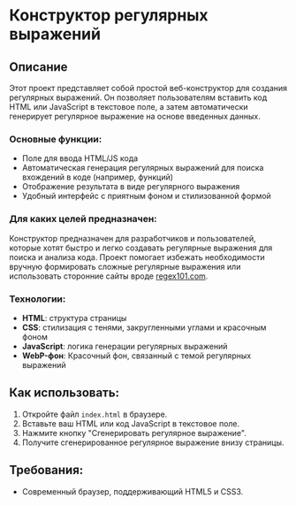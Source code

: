 # Конструктор регулярных выражений

## Описание

Этот проект представляет собой простой веб-конструктор для создания регулярных выражений. Он позволяет пользователям вставить код HTML или JavaScript в текстовое поле, а затем автоматически генерирует регулярное выражение на основе введенных данных.

### Основные функции:

- Поле для ввода HTML/JS кода
- Автоматическая генерация регулярных выражений для поиска вхождений в коде (например, функций)
- Отображение результата в виде регулярного выражения
- Удобный интерфейс с приятным фоном и стилизованной формой

### Для каких целей предназначен:

Конструктор предназначен для разработчиков и пользователей, которые хотят быстро и легко создавать регулярные выражения для поиска и анализа кода. Проект помогает избежать необходимости вручную формировать сложные регулярные выражения или использовать сторонние сайты вроде [regex101.com](https://regex101.com/).

### Технологии:

- **HTML**: структура страницы
- **CSS**: стилизация с тенями, закругленными углами и красочным фоном
- **JavaScript**: логика генерации регулярных выражений
- **WebP-фон**: Красочный фон, связанный с темой регулярных выражений

## Как использовать:

1. Откройте файл `index.html` в браузере.
2. Вставьте ваш HTML или код JavaScript в текстовое поле.
3. Нажмите кнопку "Сгенерировать регулярное выражение".
4. Получите сгенерированное регулярное выражение внизу страницы.

## Требования:

- Современный браузер, поддерживающий HTML5 и CSS3.
